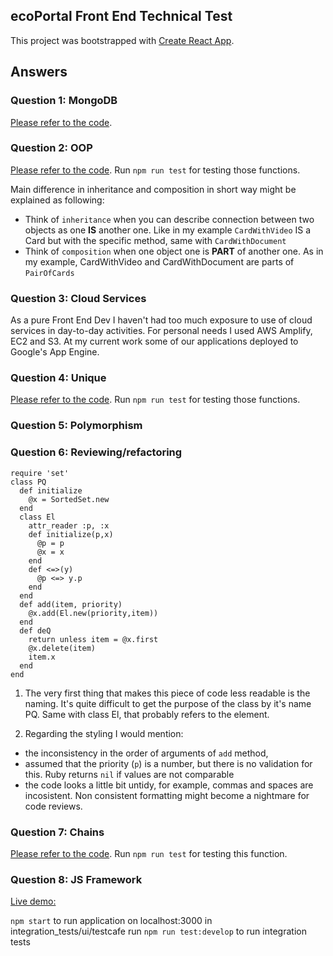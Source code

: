 ## ecoPortal Front End Technical Test

This project was bootstrapped with [Create React App](https://github.com/facebook/create-react-app).

## Answers

### Question 1: MongoDB

[Please refer to the code](./src/answers/Q1_MongoDB.md).

### Question 2: OOP

[Please refer to the code](./src/answers/Q2_OOP.js). Run `npm run test` for testing those functions.

Main difference in inheritance and composition in short way might be explained as following:

- Think of `inheritance` when you can describe connection between two objects as one **IS** another one.
  Like in my example `CardWithVideo` IS a Card but with the specific method, same with `CardWithDocument`
- Think of `composition` when one object one is **PART** of another one. As in my example, CardWithVideo and CardWithDocument
  are parts of `PairOfCards`

### Question 3: Cloud Services

As a pure Front End Dev I haven't had too much exposure to use of cloud services in day-to-day activities.
For personal needs I used AWS Amplify, EC2 and S3.
At my current work some of our applications deployed to Google's App Engine.

### Question 4: Unique

[Please refer to the code](./src/answers/Q4_Uniq.js). Run `npm run test` for testing those functions.

### Question 5: Polymorphism

### Question 6: Reviewing/refactoring

```
require 'set'
class PQ
  def initialize
    @x = SortedSet.new
  end
  class El
    attr_reader :p, :x
    def initialize(p,x)
      @p = p
      @x = x
    end
    def <=>(y)
      @p <=> y.p
    end
  end
  def add(item, priority)
    @x.add(El.new(priority,item))
  end
  def deQ
    return unless item = @x.first
    @x.delete(item)
    item.x
  end
end
```

1. The very first thing that makes this piece of code less readable is the naming. It's quite difficult to get the purpose of the class by it's name PQ.
   Same with class El, that probably refers to the element.

2. Regarding the styling I would mention:

- the inconsistency in the order of arguments of `add` method,
- assumed that the priority (`p`) is a number, but there is no validation for this. Ruby returns `nil` if values are not comparable
- the code looks a little bit untidy, for example, commas and spaces are incosistent. Non consistent formatting might become a nightmare for code reviews.

### Question 7: Chains

[Please refer to the code](./src/answers/Q7_Chains.js). Run `npm run test` for testing this function.

### Question 8: JS Framework

[Live demo:](https://master.d29mejgv1hlv83.amplifyapp.com/ 'Maria Chibel Technical Task')

`npm start` to run application on localhost:3000
in integration_tests/ui/testcafe run `npm run test:develop` to run integration tests
